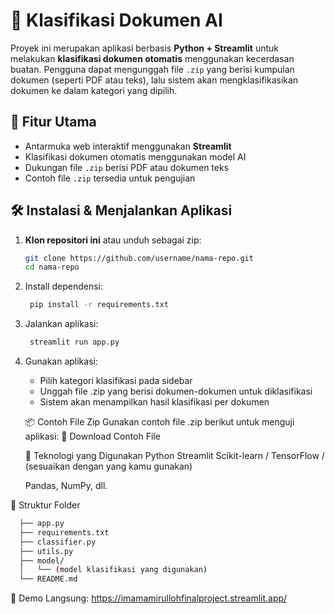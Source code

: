 # 📁 Klasifikasi Dokumen AI

Proyek ini merupakan aplikasi berbasis **Python + Streamlit** untuk melakukan **klasifikasi dokumen otomatis** menggunakan kecerdasan buatan. Pengguna dapat mengunggah file `.zip` yang berisi kumpulan dokumen (seperti PDF atau teks), lalu sistem akan mengklasifikasikan dokumen ke dalam kategori yang dipilih.

## 🚀 Fitur Utama

- Antarmuka web interaktif menggunakan **Streamlit**
- Klasifikasi dokumen otomatis menggunakan model AI
- Dukungan file `.zip` berisi PDF atau dokumen teks
- Contoh file `.zip` tersedia untuk pengujian

## 🛠️ Instalasi & Menjalankan Aplikasi

1. **Klon repositori ini** atau unduh sebagai zip:
   ```bash
   git clone https://github.com/username/nama-repo.git
   cd nama-repo
   ```
2. Install dependensi:
   ```bash
    pip install -r requirements.txt
   ```
3. Jalankan aplikasi:
   ```bash
    streamlit run app.py
   ```
4. Gunakan aplikasi:
   - Pilih kategori klasifikasi pada sidebar
   - Unggah file .zip yang berisi dokumen-dokumen untuk diklasifikasi
   - Sistem akan menampilkan hasil klasifikasi per dokumen
   
   📦 Contoh File Zip
   Gunakan contoh file .zip berikut untuk menguji aplikasi:
   🔗 Download Contoh File
   
   🧠 Teknologi yang Digunakan
   Python
   Streamlit
   Scikit-learn / TensorFlow / (sesuaikan dengan yang kamu gunakan)
   
   Pandas, NumPy, dll.

📂 Struktur Folder
  ```bash
    ├── app.py
    ├── requirements.txt
    ├── classifier.py
    ├── utils.py
    ├── model/
    │   └── (model klasifikasi yang digunakan)
    └── README.md
   ```
🔗 Demo Langsung:
https://imamamirullohfinalproject.streamlit.app/

